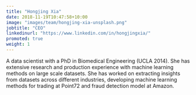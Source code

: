 ```yaml
---
title: "Hongjing Xia"
date: 2018-11-19T10:47:58+10:00
image: "images/team/hongjing-xia-unsplash.png"
jobtitle: "CEO"
linkedinurl: "https://www.linkedin.com/in/hongjingxia/"
promoted: true
weight: 1
---
```


A data scientist with a PhD in Biomedical Engineering (UCLA 2014). She has extensive research and production experience with machine learning methods on large scale datasets. She has worked on extracting insights from datasets across different industries, developing machine learning methods for trading at Point72 and fraud detection model at Amazon.

